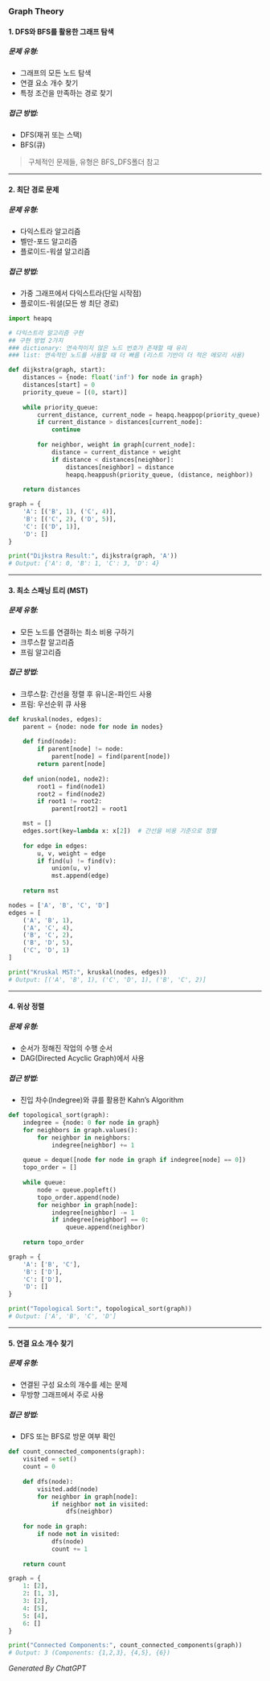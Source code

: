 ### Graph Theory

#### 1. **DFS와 BFS를 활용한 그래프 탐색**
##### 문제 유형:
- 그래프의 모든 노드 탐색
- 연결 요소 개수 찾기
- 특정 조건을 만족하는 경로 찾기

##### 접근 방법:
- DFS(재귀 또는 스택)
- BFS(큐)

> 구체적인 문제들, 유형은 BFS_DFS폴더 참고

---

#### 2. **최단 경로 문제**
##### 문제 유형:
- 다익스트라 알고리즘
- 벨만-포드 알고리즘
- 플로이드-워셜 알고리즘

##### 접근 방법:
- 가중 그래프에서 다익스트라(단일 시작점)
- 플로이드-워셜(모든 쌍 최단 경로)

```python
import heapq

# 다익스트라 알고리즘 구현
## 구현 방법 2가지
### dictionary: 연속적이지 않은 노드 번호가 존재할 때 유리
### list: 연속적인 노드를 사용할 때 더 빠름 (리스트 기반이 더 적은 메모리 사용)

def dijkstra(graph, start):
    distances = {node: float('inf') for node in graph}
    distances[start] = 0
    priority_queue = [(0, start)]
    
    while priority_queue:
        current_distance, current_node = heapq.heappop(priority_queue)
        if current_distance > distances[current_node]:
            continue
        
        for neighbor, weight in graph[current_node]:
            distance = current_distance + weight
            if distance < distances[neighbor]:
                distances[neighbor] = distance
                heapq.heappush(priority_queue, (distance, neighbor))
    
    return distances

graph = {
    'A': [('B', 1), ('C', 4)],
    'B': [('C', 2), ('D', 5)],
    'C': [('D', 1)],
    'D': []
}

print("Dijkstra Result:", dijkstra(graph, 'A'))
# Output: {'A': 0, 'B': 1, 'C': 3, 'D': 4}
```

---

#### 3. **최소 스패닝 트리 (MST)**
##### 문제 유형:
- 모든 노드를 연결하는 최소 비용 구하기
- 크루스칼 알고리즘
- 프림 알고리즘

##### 접근 방법:
- 크루스칼: 간선을 정렬 후 유니온-파인드 사용
- 프림: 우선순위 큐 사용

```python
def kruskal(nodes, edges):
    parent = {node: node for node in nodes}
    
    def find(node):
        if parent[node] != node:
            parent[node] = find(parent[node])
        return parent[node]
    
    def union(node1, node2):
        root1 = find(node1)
        root2 = find(node2)
        if root1 != root2:
            parent[root2] = root1

    mst = []
    edges.sort(key=lambda x: x[2])  # 간선을 비용 기준으로 정렬
    
    for edge in edges:
        u, v, weight = edge
        if find(u) != find(v):
            union(u, v)
            mst.append(edge)
    
    return mst

nodes = ['A', 'B', 'C', 'D']
edges = [
    ('A', 'B', 1),
    ('A', 'C', 4),
    ('B', 'C', 2),
    ('B', 'D', 5),
    ('C', 'D', 1)
]

print("Kruskal MST:", kruskal(nodes, edges))
# Output: [('A', 'B', 1), ('C', 'D', 1), ('B', 'C', 2)]
```

---

#### 4. **위상 정렬**
##### 문제 유형:
- 순서가 정해진 작업의 수행 순서
- DAG(Directed Acyclic Graph)에서 사용

##### 접근 방법:
- 진입 차수(Indegree)와 큐를 활용한 Kahn’s Algorithm

```python
def topological_sort(graph):
    indegree = {node: 0 for node in graph}
    for neighbors in graph.values():
        for neighbor in neighbors:
            indegree[neighbor] += 1
    
    queue = deque([node for node in graph if indegree[node] == 0])
    topo_order = []
    
    while queue:
        node = queue.popleft()
        topo_order.append(node)
        for neighbor in graph[node]:
            indegree[neighbor] -= 1
            if indegree[neighbor] == 0:
                queue.append(neighbor)
    
    return topo_order

graph = {
    'A': ['B', 'C'],
    'B': ['D'],
    'C': ['D'],
    'D': []
}

print("Topological Sort:", topological_sort(graph))
# Output: ['A', 'B', 'C', 'D']
```

---

#### 5. **연결 요소 개수 찾기**
##### 문제 유형:
- 연결된 구성 요소의 개수를 세는 문제
- 무방향 그래프에서 주로 사용

##### 접근 방법:
- DFS 또는 BFS로 방문 여부 확인

```python
def count_connected_components(graph):
    visited = set()
    count = 0
    
    def dfs(node):
        visited.add(node)
        for neighbor in graph[node]:
            if neighbor not in visited:
                dfs(neighbor)
    
    for node in graph:
        if node not in visited:
            dfs(node)
            count += 1
    
    return count

graph = {
    1: [2],
    2: [1, 3],
    3: [2],
    4: [5],
    5: [4],
    6: []
}

print("Connected Components:", count_connected_components(graph))
# Output: 3 (Components: {1,2,3}, {4,5}, {6})
```

*Generated By ChatGPT*
